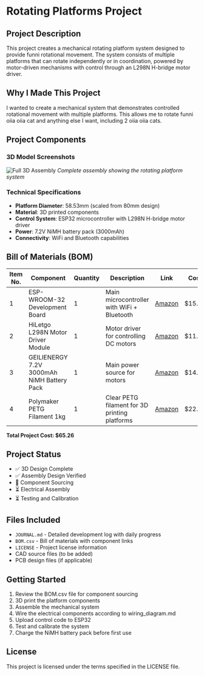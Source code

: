 # Rotating Platforms Project

## Project Description
This project creates a mechanical rotating platform system designed to provide funni rotational movement. The system consists of multiple platforms that can rotate independently or in coordination, powered by motor-driven mechanisms with control through an L298N H-bridge motor driver.

## Why I Made This Project
I wanted to create a mechanical system that demonstrates controlled rotational movement with multiple platforms. This allows me to rotate funni oiia oiia cat and anything else I want, including 2 oiia oiia cats. 
## Project Components

### 3D Model Screenshots
![Full 3D Assembly](https://github.com/user-attachments/assets/a1fb50f3-7028-4a45-bc44-f274d637174f)
*Complete assembly showing the rotating platform system*

### Technical Specifications

- **Platform Diameter**: 58.53mm (scaled from 80mm design)
- **Material**: 3D printed components
- **Control System**: ESP32 microcontroller with L298N H-bridge motor driver
- **Power**: 7.2V NiMH battery pack (3000mAh)
- **Connectivity**: WiFi and Bluetooth capabilities

## Bill of Materials (BOM)

| Item No. | Component | Quantity | Description | Link | Cost |
|----------|-----------|----------|-------------|------|------|
| 1 | ESP-WROOM-32 Development Board | 1 | Main microcontroller with WiFi + Bluetooth | [Amazon](https://www.amazon.com/gp/product/B08D5ZD528/?th=1) | $15.99 |
| 2 | HiLetgo L298N Motor Driver Module | 1 | Motor driver for controlling DC motors | [Amazon](https://www.amazon.com/gp/product/B07BK1QL5T/) | $11.49 |
| 3 | GEILIENERGY 7.2V 3000mAh NiMH Battery Pack | 1 | Main power source for motors | [Amazon](https://www.amazon.com/dp/B0C5WXWWH3/) | $14.79 |
| 4 | Polymaker PETG Filament 1kg | 1 | Clear PETG filament for 3D printing platforms | [Amazon](https://www.amazon.com/dp/B09DKMCNMW?tag=all3dptrx00131-20&th=1) | $22.99 |

**Total Project Cost: $65.26**

## Project Status
- ✅ 3D Design Complete
- ✅ Assembly Design Verified
- 🔄 Component Sourcing
- ⏳ Electrical Assembly
- ⏳ Testing and Calibration

## Files Included
- `JOURNAL.md` - Detailed development log with daily progress
- `BOM.csv` - Bill of materials with component links
- `LICENSE` - Project license information
- CAD source files (to be added)
- PCB design files (if applicable)

## Getting Started
1. Review the BOM.csv file for component sourcing
2. 3D print the platform components
3. Assemble the mechanical system
4. Wire the electrical components according to wiring_diagram.md
5. Upload control code to ESP32
6. Test and calibrate the system
7. Charge the NiMH battery pack before first use

## License
This project is licensed under the terms specified in the LICENSE file. 